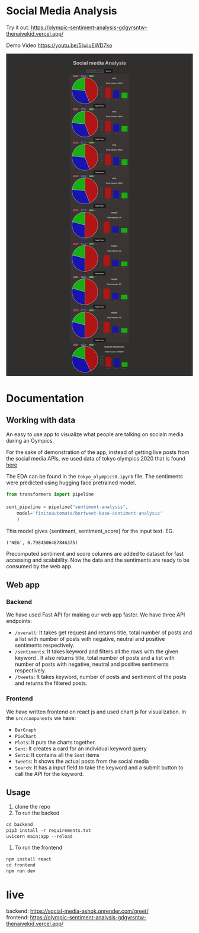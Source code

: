 # Social Media Analysis

Try it out:
https://olympic-sentiment-analysis-gdgyrsntw-thenaivekid.vercel.app/

Demo Video 
https://youtu.be/5lwiuEWD7ko

<img src="ss.png">

# Documentation

## Working with data

An easy to use app to visualize what people are talking on socialn  media during an Oympics.

<!-- ## Features to be added:

- see visualizations according to the locations of audiences
- feature to let use specify the type of sentiment and number of tweets to read the tweets -->


For the sake of demonstration of the app, instead of getting live posts from the social media APIs, we used data of tokyo olympics 2020 that is found <a href="https://www.kaggle.com/datasets/amritpal333/tokyo-olympics-2021-tweets">here</a>

The EDA can be found in the `tokyo_olympics0.ipynb` file. The sentiments were predicted using hugging face pretrained model.
```python
from transformers import pipeline

sent_pipeline = pipeline("sentiment-analysis", 
    model='finiteautomata/bertweet-base-sentiment-analysis'
    )   
```
This model gives {sentiment, sentiment_score} for the input text. EG.
```
('NEG', 0.7984506487846375)
```
Precomputed sentiment and score columns are added to dataset for fast accessing and scalability. Now the data and the sentiments are ready to be consumed by the web app.

## Web app 

### Backend

We have used Fast API for making our web app faster.
We have three API endpoints:
- `/overall`: It takes get request and returns title, total number of posts and a list with number of posts with negative, neutral and positive sentiments respectively.
- `/sentiments`: It takes keyword and  filters all the rows with the given keyword . It also returns title, total number of posts and a list with number of posts with negative, neutral and positive sentiments respectively.
- `/tweets`: It takes keyword, number of posts and sentiment of the posts and returns the filtered posts.


### Frontend

We have written frontend on react js and used chart js for visualization.
In the `src/components` we have:
- `BarGraph`
- `PieChart`
- `Plots`: It puts the charts together.
- `Sent`: It creates a card for an individual keyword query
- `Sents`: It contains all the `Sent` items
- `Tweets`: It shows the actual posts from the social media
- `Search`: It has a input field to take the keyword and a submit button to call the API for the keyword.


## Usage

1. clone the repo
2. To run the backed

```
cd backend
pip3 install -r requirements.txt
uvicorn main:app --reload

```
1. To run the frontend
```
npm install react
cd frontend
npm run dev
```

# live 
backend: https://social-media-ashok.onrender.com/greet/
<br>
frontend: https://olympic-sentiment-analysis-gdgyrsntw-thenaivekid.vercel.app/